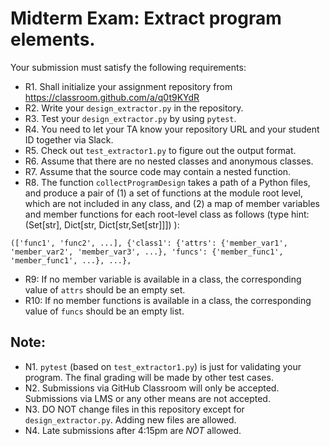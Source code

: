 # Midterm Exam: Extract program elements.

Your submission must satisfy the following requirements:

* R1. Shall initialize your assignment repository from https://classroom.github.com/a/q0t9KYdR
* R2. Write your `design_extractor.py` in the repository.
* R3. Test your `design_extractor.py` by using `pytest`.
* R4. You need to let your TA know your repository URL and your student ID together via Slack.
* R5. Check out `test_extractor1.py` to figure out the output format.
* R6. Assume that there are no nested classes and anonymous classes.
* R7. Assume that the source code may contain a nested function.
* R8. The function `collectProgramDesign` takes a path of a Python files, and produce a pair of (1) a set of functions at the module root level, which are not included in any class, and (2) a map of member variables and member functions for each root-level class as follows (type hint: (Set[str], Dict[str, Dict[str,Set[str]]]) ):
```
(['func1', 'func2', ...], {'class1': {'attrs': {'member_var1', 'member_var2', 'member_var3', ...}, 'funcs': {'member_func1', 'member_func1', ...}, ...},
```
* R9: If no member variable is available in a class, the corresponding value of `attrs` should be an empty set.
* R10: If no member functions is available in a class, the corresponding value of `funcs` should be an empty list.



## Note:

* N1. `pytest` (based on `test_extractor1.py`) is just for validating your program. The final grading will be made by other test cases.
* N2. Submissions via GitHub Classroom will only be accepted. Submissions via LMS or any other means are not accepted.
* N3. DO NOT change files in this repository except for `design_extractor.py`. Adding new files are allowed.
* N4. Late submissions after 4:15pm are *NOT* allowed.
